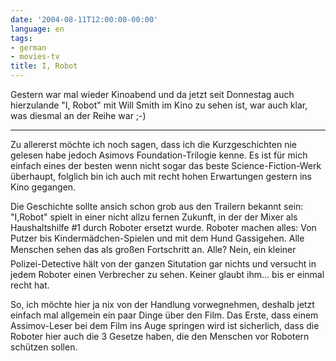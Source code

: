 ```yaml
---
date: '2004-08-11T12:00:00-00:00'
language: en
tags:
- german
- movies-tv
title: I, Robot
---
```



<p>Gestern war mal wieder Kinoabend und da jetzt seit Donnestag auch hierzulande "I, Robot" mit Will Smith im Kino zu sehen ist, war auch klar, was diesmal an der Reihe war ;-)</p>

-------------------------------



<p>Zu allererst möchte ich noch sagen, dass ich die Kurzgeschichten nie gelesen habe jedoch Asimovs Foundation-Trilogie kenne. Es ist für mich einfach eines der besten wenn nicht sogar das beste Science-Fiction-Werk überhaupt, folglich bin ich auch mit recht hohen Erwartungen gestern ins Kino gegangen.</p>



<p>Die Geschichte sollte ansich schon grob aus den Trailern bekannt sein: "I,Robot" spielt in einer nicht allzu fernen Zukunft, in der der Mixer als Haushaltshilfe #1 durch Roboter ersetzt wurde. Roboter machen alles: Von Putzer bis Kindermädchen-Spielen und mit dem Hund Gassigehen. Alle Menschen sehen das als großen Fortschritt an. Alle? Nein, ein kleiner Polizei-Detective hält von der ganzen Situtation gar nichts und versucht in jedem Roboter einen Verbrecher zu sehen. Keiner glaubt ihm... bis er einmal recht hat.</p>



<p>So, ich möchte hier ja nix von der Handlung vorwegnehmen, deshalb jetzt einfach mal allgemein ein paar Dinge über den Film. Das Erste, dass einem Assimov-Leser bei dem Film ins Auge springen wird ist sicherlich, dass die Roboter hier auch die 3 Gesetze haben, die den Menschen vor Robotern schützen sollen.</p>

